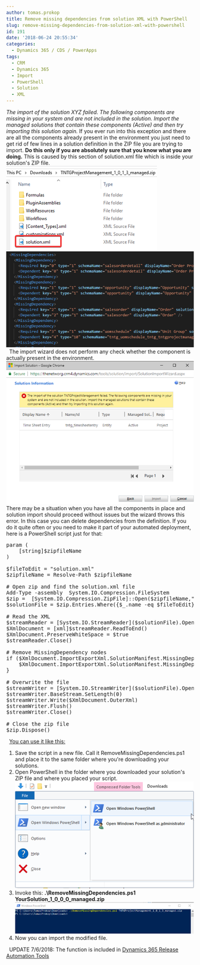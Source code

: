 ```yaml
---
author: tomas.prokop
title: Remove missing dependencies from solution XML with PowerShell
slug: remove-missing-dependencies-from-solution-xml-with-powershell
id: 191
date: '2018-06-24 20:55:34'
categories:
  - Dynamics 365 / CDS / PowerApps
tags:
  - CRM
  - Dynamics 365
  - Import
  - PowerShell
  - Solution
  - XML
---
```


_The import of the solution XYZ failed. The following components are missing in your system and are not included in the solution. Import the managed solutions that contain these components (Active) and then try importing this solution again._ If you ever run into this exception and there are all the components already present in the environment you just need to get rid of few lines in a solution definition in the ZIP file you are trying to import. **Do this only if you are absolutely sure that you know what you are doing.** This is caused by this section of solution.xml file which is inside your solution's ZIP file. ![](/uploads/2018/06/explorer_2018-06-24_21-40-05.png)   ![](/uploads/2018/06/Code_2018-06-24_21-42-02.png)   The import wizard does not perform any check whether the component is actually present in the environment. ![](/uploads/2018/06/solutionimport.png) There may be a situation when you have all the components in place and solution import should proceed without issues but the wizard throws this error. In this case you can delete dependencies from the definition. If you do it quite often or you need to make it part of your automated deployment, here is a PowerShell script just for that:

<pre class="lang:ps decode:true">param (
    [string]$zipfileName
)

$fileToEdit = "solution.xml"
$zipfileName = Resolve-Path $zipfileName

# Open zip and find the solution.xml file
Add-Type -assembly  System.IO.Compression.FileSystem
$zip =  [System.IO.Compression.ZipFile]::Open($zipfileName,"Update")
$solutionFile = $zip.Entries.Where({$_.name -eq $fileToEdit})

# Read the XML
$streamReader = [System.IO.StreamReader]($solutionFile).Open()
$XmlDocument = [xml]$streamReader.ReadToEnd()
$XmlDocument.PreserveWhiteSpace = $true
$streamReader.Close()

# Remove MissingDependency nodes
if ($XmlDocument.ImportExportXml.SolutionManifest.MissingDependencies -is [Xml.XmlElement]) {
    $XmlDocument.ImportExportXml.SolutionManifest.MissingDependencies.MissingDependency | %{ $_.ParentNode.RemoveChild($_) | Out-Null }
}

# Overwrite the file
$streamWriter = [System.IO.StreamWriter]($solutionFile).Open()
$streamWriter.BaseStream.SetLength(0)
$streamWriter.Write($XmlDocument.OuterXml)
$streamWriter.Flush()
$streamWriter.Close()

# Close the zip file
$zip.Dispose()</pre>

  <span style="text-decoration: underline;">You can use it like this:</span>

1.  Save the script in a new file. Call it RemoveMissingDependencies.ps1 and place it to the same folder where you're downloading your solutions.
2.  Open PowerShell in the folder where you downloaded your solution's ZIP file and where you placed your script. ![](/uploads/2018/06/2018-06-24_21-47-33.png)
3.  Invoke this: **.\RemoveMissingDependencies.ps1 YourSolution_1_0_0_0_managed.zip ![](/uploads/2018/06/powershell_2018-06-24_21-52-59.png)**
4.  Now you can import the modified file.

  UPDATE 7/6/2018: The function is included in [Dynamics 365 Release Automation Tools](https://github.com/TheNetworg/dynamics365-release-automation-tools)